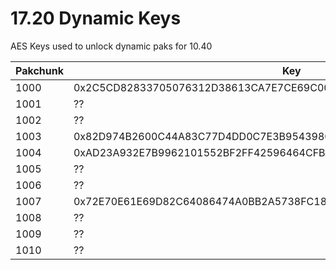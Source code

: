 # 17.20 Dynamic Keys
AES Keys used to unlock dynamic paks for 10.40

| Pakchunk          | Key                                                                   |
| ----------------- | --------------------------------------------------------------------- |
| 1000              | 0x2C5CD82833705076312D38613CA7E7CE69C00C2C026458D9C9B20BF53686064C    |
| 1001              | ??                                                                    |
| 1002              | ??                                                                    |
| 1003              | 0x82D974B2600C44A83C77D4DD0C7E3B9543980B280ACDB00F03AFC76972D6CBDE    |
| 1004              | 0xAD23A932E7B9962101552BF2FF42596464CFB0FD90780ED8C3D19D89C247B3B6    |
| 1005              | ??                                                                    |
| 1006              | ??                                                                    |
| 1007              | 0x72E70E61E69D82C64086474A0BB2A5738FC18547B44A742D176730112711071C    |
| 1008              | ??                                                                    |
| 1009              | ??                                                                    |
| 1010              | ??                                                                    |
